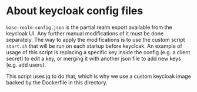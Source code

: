 # About keycloak config files

`base-realm-config.json` is the partial realm export available from the keycloak UI. Any further manual modifications of it must be done separately.
The way to apply the modifications is to use the custom script `start.sh` that will be run on each startup before keycloak.
An example of usage of this script is replacing a specific key inside the config (e.g. a client secret) to edit a key, or merging it with another json file to add new keys (e.g. add users).

This script uses jq to do that, which is why we use a custom keycloak image backed by the Dockerfile in this directory.
